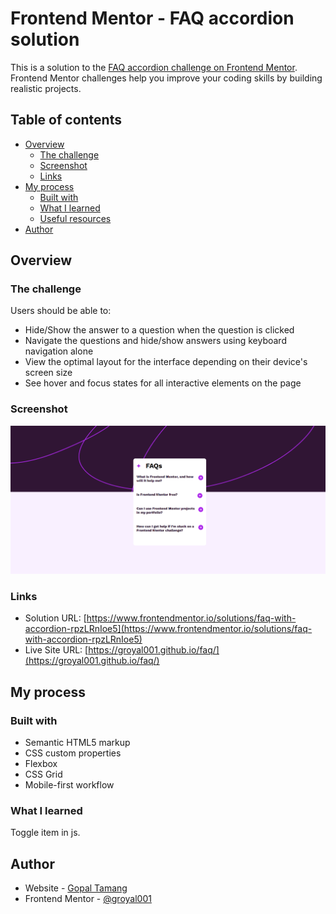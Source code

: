 # Frontend Mentor - FAQ accordion solution

This is a solution to the [FAQ accordion challenge on Frontend Mentor](https://www.frontendmentor.io/challenges/faq-accordion-wyfFdeBwBz). Frontend Mentor challenges help you improve your coding skills by building realistic projects.

## Table of contents

- [Overview](#overview)
  - [The challenge](#the-challenge)
  - [Screenshot](#screenshot)
  - [Links](#links)
- [My process](#my-process)
  - [Built with](#built-with)
  - [What I learned](#what-i-learned)
  - [Useful resources](#useful-resources)
- [Author](#author)

## Overview

### The challenge

Users should be able to:

- Hide/Show the answer to a question when the question is clicked
- Navigate the questions and hide/show answers using keyboard navigation alone
- View the optimal layout for the interface depending on their device's screen size
- See hover and focus states for all interactive elements on the page

### Screenshot

![](./screenshot.png)

### Links

- Solution URL: [https://www.frontendmentor.io/solutions/faq-with-accordion-rpzLRnIoe5](https://www.frontendmentor.io/solutions/faq-with-accordion-rpzLRnIoe5)
- Live Site URL: [https://groyal001.github.io/faq/](https://groyal001.github.io/faq/)

## My process

### Built with

- Semantic HTML5 markup
- CSS custom properties
- Flexbox
- CSS Grid
- Mobile-first workflow

### What I learned

Toggle item in js.

## Author

- Website - [Gopal Tamang](https://www.gopaltamang.com.np)
- Frontend Mentor - [@groyal001](https://www.frontendmentor.io/profile/groyal001)
